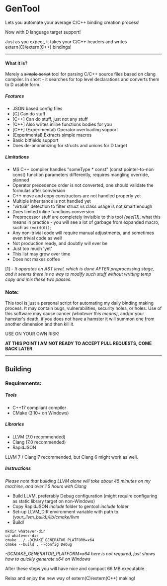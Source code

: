 # GenTool 
Lets you automate your average C/C++ binding creation process!

Now with D language target support!

Just as you expect, it takes your C/C++ headers and writes extern(C)/extern(C++) bindings!

---
#### What it is?
Merely a ~~simple script~~ tool for parsing C/C++ source files based on clang compiler. In short - it searches for top level declarations and converts them to D usable form.

##### Features
* JSON based config files
* [C] Can do stuff
* [C++] Can do stuff, just not any stuff
* [C++] Also writes inline functions bodies for you
* [C++] (Experimental) Operator overloading support
* (Experimental) Extracts simple macros
* Basic bitfields support
* Does de-anonimizing for structs and unions for D target

##### Limitations
* MS C++ compiler handles "someType * const" (const pointer-to-non const) function parameters differently, requires mangling override, planned
* Operator precedence order is not converted, one should validate the formulas after conversion
* C++ move and copy constructors are not handled properly yet
* Multiple inheritance is not handled yet
* "virtual" detection to filter struct vs class usage is not smart enough
* Does limited inline functions conversion
* Preprocessor stuff are completely invisible to this tool *(see[1])*, what this means in practice - you will see a lot of garbage from expanded macro, such as ```(void(0));```
* Any non-trivial code will require manual adjustments, and sometimes even trivial code as well
* Not production ready, and doubtly will ever be
* Just too much 'yet'
* This list may grow over time
* Does not makes coffee

[1] - *It operates on AST level, which is done AFTER preprocessing stage, and it seems there is no way to modify such stuff without writting temp copy and mix these two passes.*

### **Note:**
This tool is just a personal script for automating my daily binding making process. It may contain bugs, vulnerabilities, security holes, or holes. Use of this software may cause cancer *(whatever this means)*, and/or your hamster's death, if you does not have a hamster it will summon one from another dimension and then kill it. 

USE ON YOUR OWN RISK!

**AT THIS POINT I AM NOT READY TO ACCEPT PULL REQUESTS, COME BACK LATER**

---
    
## Building
### Requirements:
##### Tools
* C++17 compliant compiler
* CMake (3.10+ on Windows)
##### Libraries
* LLVM (7.0 recommended)
* Clang (7.0 recommended)
* RapidJSON

LLVM 7 / Clang 7 recommended, but Clang 6 might work as well.

##### Instructions
*Please note that building LLVM alone will take about 45 minutes on my machine, and over 1.5 hours with Clang*
* Build LLVM, preferably Debug configuration (might require configuring as static library target on non-Windows)
* Copy RapidJSON *include* folder to gentool *include* folder
* Set-up LLVM_DIR environment variable with path to _(your_llvm_build)/lib/cmake/llvm_
* Build!
```
mkdir whatever-dir
cd whatever-dir
cmake ../ -DCMAKE_GENERATOR_PLATFORM=x64
cmake --build . --config Debug
```
*-DCMAKE_GENERATOR_PLATFORM=x64 here is not required, just shows how to quickly generate x64 on Windows*

After these steps you will have nice and compact 66 MB executable.

Relax and enjoy the new way of extern(C)/extern(C++) making!